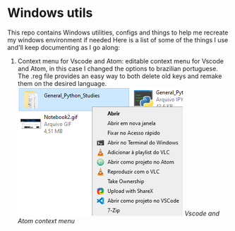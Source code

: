 # Windows utils

This repo contains Windows utilities, configs and things to help me recreate my windows environment if needed
Here is a list of some of the things I use and'll keep documenting as I go along:

1. Context menu for Vscode and Atom:
    editable context menu for Vscode and Atom, in this case I changed the options to brazilian portuguese. The .reg file provides an easy way to both delete old keys and remake them on the desired language.
![vscode and atom context menu](./images/Vscode_Atom_Menu_Windows.png)
*Vscode and Atom context menu*


